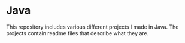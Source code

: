 # Java
This repository includes various different projects I made in Java. The projects contain readme files that describe what they are.
